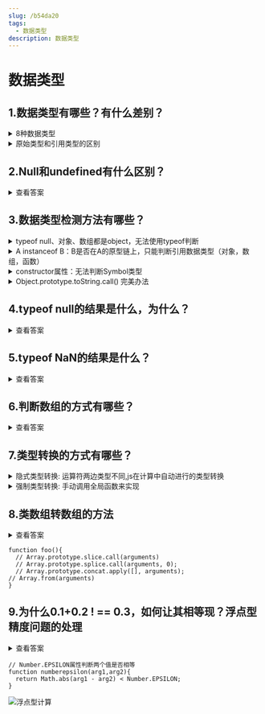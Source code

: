 ```yaml
---
slug: /b54da20
tags: 
  - 数据类型
description: 数据类型
---
```


# 数据类型

## 1.数据类型有哪些？有什么差别？

<details>
<summary>8种数据类型</summary>
<ul>
<li>7种原始类型：<Highlight>Undefined</Highlight>、<Highlight>Null</Highlight>、<Highlight>Boolean</Highlight>、<Highlight>String</Highlight>、<Highlight>Number</Highlight>、<Highlight>Symbol</Highlight>（ES6）、<Highlight>BigInt</Highlight>（ES6）</li>
<li>1种引用类型：<Highlight>Object</Highlight></li>
</ul>
</details>
<details>
<summary>原始类型和引用类型的区别</summary>
<ul>
<li>原始类型：值直接存储在栈中</li>
<li>引用类型：在栈中存储指向地址的指针，引用值存储在堆中，解释器通过指针地址，找到在栈中的值</li>
</ul>
</details>

## 2.Null和undefined有什么区别？

<details>
  <summary>查看答案</summary>
  <div>
  <table>
    <tr>
      <th></th>
      <th>定义</th>
      <th>转数值类型</th>
    </tr>
    <tr>
      <td>null</td>
      <td>空对象</td>
      <td>0</td>
    </tr>
    <tr>
      <td>undefined</td>
      <td>未赋值的变量，对象未赋值的属性，函数没有返回值</td>
      <td>NaN</td>
    </tr>
  </table>
  </div>
</details>

## 3.数据类型检测方法有哪些？

<details>
<summary>typeof  null、对象、数组都是object，无法使用typeof判断</summary>
<pre>typeof undefined // undefined</pre>
<pre>typeof null      // object</pre>
<pre>typeof true      // boolean</pre>
<pre>typeof ‘str’       // string</pre>
<pre>typeof 1         // number</pre>
<pre>typeof Symbol(1) // symbol</pre>
<pre>typeof 1n        // bigint</pre>
<pre>typeof []        // object</pre>
<pre>typeof {}        // object</pre>
<pre>typeof function() {} // function</pre>
</details>

<details>
  <summary>A instanceof B：B是否在A的原型链上，只能判断引用数据类型（对象，数组，函数）</summary>
  <div>
    <pre>undefined instanceof undefined    // Right-hand side of 'instanceof' is not an object</pre>
    <pre>null instanceof null              // Right-hand side of 'instanceof' is not an object</pre>
    <pre>true instanceof Boolean           // false</pre>
    <pre>‘str’ instanceof String           // false</pre>
    <pre>1 instanceof Number               // false</pre>
    <pre>Symbol(1) instanceof Symbol       // false</pre>
    <pre>1n instanceof BigInt              // false</pre>
    <pre>[] instanceof Array               // true</pre>
    <pre>{} instanceof Object              // true</pre>
    <pre>function(){} instanceof Function  // true</pre>
  </div>
</details>
<details>
  <summary>constructor属性：无法判断Symbol类型</summary>
  <div>
    <pre>true.constructor === Boolean             // true</pre>
    <pre>‘str’.constructor === String               // true</pre>
    <pre>1.constructor === Number                 // true</pre>
    <pre>Symbol(1).constructor === Symbol         // false</pre>
    <pre>1n.constructor === BigInt                // true</pre>
    <pre>[].constructor === Array                 // true</pre>
    <pre>({}).constructor === Object              // true</pre>
    <pre>(function(){}).constructor === Function  // true</pre>
    <pre>如果修改一个对象的prototype原型，则对象的constructor为prototype的类型</pre>
  </div>
</details>
<details>
  <summary>Object.prototype.toString.call() 完美办法</summary>
  <div>
    <pre>Object.prototype.toString.call(undefined)       // '[object Undefined]'</pre>
    <pre>Object.prototype.toString.call(null)            // '[object Null]'</pre>
    <pre>Object.prototype.toString.call(true)            // '[object Boolean]'</pre>
    <pre>Object.prototype.toString.call(‘str’)             // '[object String]'</pre>
    <pre>Object.prototype.toString.call(1)               // '[object Number]'</pre>
    <pre>Object.prototype.toString.call(Symbol(1))       // '[object Symbol]'</pre>
    <pre>Object.prototype.toString.call(1n)              // '[object BigInt]'</pre>
    <pre>Object.prototype.toString.call([])              // '[object Array]'</pre>
    <pre>Object.prototype.toString.call({})              // '[object Object]'</pre>
    <pre>Object.prototype.toString.call(function(){})    // '[object Function]'</pre>
  </div>
</details>

## 4.typeof null的结果是什么，为什么？

<details>
<summary>查看答案</summary>
<pre>typeof null; // object </pre>
<ul>
<li>因为null的类型标签跟object一样都是000</li>
</ul>
</details>

## 5.typeof NaN的结果是什么？

<details>
<summary>查看答案</summary>
<div>
number
</div>
</details>

## 6.判断数组的方式有哪些？

<details>
<summary>查看答案</summary>
<pre>[] instanceof Array</pre>
<pre>[].constructor === Array           // 构造函数</pre>
<pre>Array.prototype.isPrototypeof([])  // 原型方法isPrototypeof()判断Array是否在数组的原型链上</pre>
<pre>[].__proto__ === Array.prototype   // 数组的__proto__属性 = Array的原型</pre>
<pre>Object.getPrototypeOf(arr) === Array.prototype // Object.getPrototypeOf()返回指定对象的原型</pre>
<pre>Object.prototype.toString.call([]) === ‘[object Array]’</pre>
<pre>Array.isArray([])</pre>
</details>

## 7.类型转换的方式有哪些？

<details>
<summary>隐式类型转换: 运算符两边类型不同,js在计算中自动进行的类型转换</summary>
<ul>
<li>数字 加 字符串: 转字符串</li>
<li>数字 加 undefined/null/boolean: 转数字</li>
<li>数字 减/乘/除 字符串: 转数字</li>
<li>符串 加 undefined/null/boolean: 转字符串</li>
<li>boolean 加/减/乘/除 undefined/null: 转数字(undefined转数字为NaN)</li>
<li>对象的加/减/乘/除: 转Object.prototype.toString.call(obj)</li>
<li>等于号、大于号、小于号的比较运算</li>
</ul>
</details>
<details>
<summary>强制类型转换: 手动调用全局函数来实现</summary>
<ul>
<li>Number()</li>
<li>Boolean()</li>
<li>String()</li>
<li>parseInt()</li>
<li>parseFloat()</li>
</ul>
</details>

## 8.类数组转数组的方法

<details>
<summary>查看答案</summary>
<ul>
<li>使用<Highlight>call</Highlight>和<Highlight>apply</Highlight>方法改变<Highlight>this</Highlight>指向，再<Highlight>slice</Highlight>/<Highlight>splice</Highlight>/<Highlight>concat</Highlight>原型方法</li>
<li>使用<Highlight>Array.from</Highlight>转数组</li>
<li>使用<Highlight>...</Highlight>扩展运算符转数组</li>
<li>创建一个空数组，使用<Highlight>for...in</Highlight>遍历类数组的<Highlight>key</Highlight>/<Highlight>value</Highlight></li>
</ul>
</details>

```
function foo(){ 
  // Array.prototype.slice.call(arguments)
  // Array.prototype.splice.call(arguments, 0);
  // Array.prototype.concat.apply([], arguments);
// Array.from(arguments) 
}
```

## 9.为什么0.1+0.2 ! == 0.3，如何让其相等现？浮点型精度问题的处理

<details>
<summary>查看答案</summary>
<ul>
<li>计算机中数据是通过二进制方式存储的，0.1+0.2两个数的二进制之和。0.1+0.2 = 0.30000000000000004</li>
</ul>
</details>

```
// Number.EPSILON属性判断两个值是否相等
function numberepsilon(arg1,arg2){                   
  return Math.abs(arg1 - arg2) < Number.EPSILON;     
}  
```

![浮点型计算](@site/static/docs/01.Javascript篇/浮点型计算.png)
